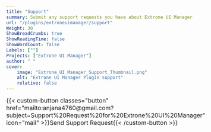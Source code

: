 ```yaml
---
title: "Support"
summary: Submit any support requests you have about Extrone UI Manager here.
url: "/plugins/extroneuimanager/support"
Weight: 30
ShowBreadCrumbs: true
ShowReadingTime: false
ShowWordCount: false
Labels: [""]
Projects: ["Extrone UI Manager"]
author: " "
cover:
    image: "Extrone_UI_Manager_Support_Thumbnail.png"
    alt: "Extrone UI Manager Plugin support"
    relative: false
---
```


<div class="buttons" style="display:flex; justify-content:left; font-size:medium; max-width:none; gap:var(--gap); margin-top:var(--gap);">
{{< custom-button classes="button" href="mailto:anjana4760@gmail.com?subject=Support%20Request%20for%20Extrone%20UI%20Manager" icon="mail" >}}Send Support Request{{< /custom-button >}}
</div>